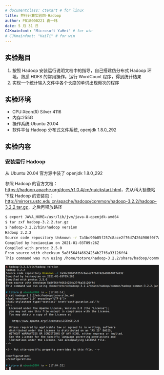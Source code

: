 ```yaml
---
# documentclass: ctexart # for linux
title: 并行计算实验四-Hadoop
author: PB18000221 袁一玮
date: 5 月 31 日
CJKmainfont: "Microsoft YaHei" # for win
# CJKmainfont: "KaiTi" # for win
---
```


## 实验题目

1. 按照 Hadoop 安装运行说明文档中的指导，自己搭建伪分布式 Hadoop 环境，熟悉 HDFS 的常用操作，运行 WordCount 程序，得到统计结果
2. 实现一个统计输入文件中各个长度的单词出现频次的程序

## 实验环境

- CPU:Xeon(R) Silver 4116
- 内存:255G
- 操作系统:Ubuntu 20.04
- 软件平台:Hadoop 分布式文件系统, openjdk 1.8.0_292

## 实验内容

### 安装运行 Hadoop

从 Ubuntu 20.04 官方源中装了 openjdk 1.8.0_292

参照 Hadoop 的官方文档：<https://hadoop.apache.org/docs/r1.0.4/cn/quickstart.html>，先从科大镜像站下载 Hadoop 的安装包：<http://mirrors.ustc.edu.cn/apache/hadoop/common/hadoop-3.2.2/hadoop-3.2.2.tar.gz>，之后再释放路径

```bash
$ export JAVA_HOME=/usr/lib/jvm/java-8-openjdk-amd64
$ tar zxf hadoop-3.2.2.tar.gz
$ hadoop-3.2.2/bin/hadoop version
Hadoop 3.2.2
Source code repository Unknown -r 7a3bc90b05f257c8ace2f76d74264906f0f7a932
Compiled by hexiaoqiao on 2021-01-03T09:26Z
Compiled with protoc 2.5.0
From source with checksum 5a8f564f46624254b27f6a33126ff4
This command was run using /home/totoro/hadoop-3.2.2/share/hadoop/common/hadoop-common-3.2.2.jar
```

![安装 Hadoop](assets/1version.png)
